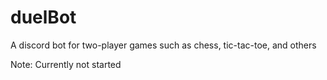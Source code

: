 # duelBot
A discord bot for two-player games such as chess, tic-tac-toe, and others

Note: Currently not started
